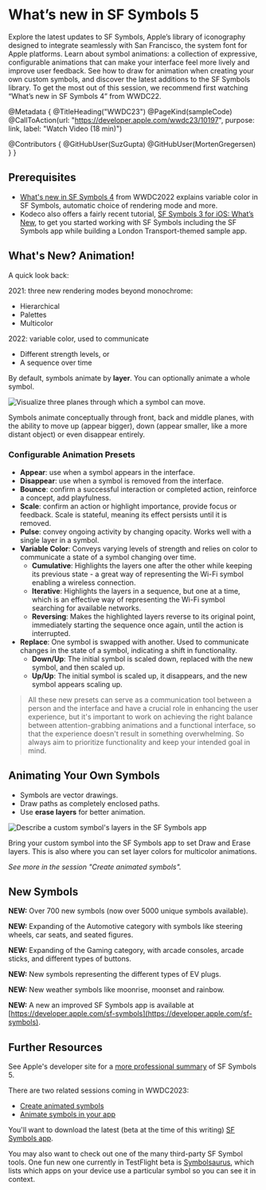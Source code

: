 # What’s new in SF Symbols 5

Explore the latest updates to SF Symbols, Apple’s library of iconography designed to integrate seamlessly with San Francisco, the system font for Apple platforms. Learn about symbol animations: a collection of expressive, configurable animations that can make your interface feel more lively and improve user feedback. See how to draw for animation when creating your own custom symbols, and discover the latest additions to the SF Symbols library. To get the most out of this session, we recommend first watching “What’s new in SF Symbols 4” from WWDC22.

@Metadata {
   @TitleHeading("WWDC23")
   @PageKind(sampleCode)
   @CallToAction(url: "https://developer.apple.com/wwdc23/10197", purpose: link, label: "Watch Video (18 min)")

   @Contributors {
      @GitHubUser(SuzGupta)
      @GitHubUser(MortenGregersen)
   }
}



## Prerequisites

- [What's new in SF Symbols 4](https://developer.apple.com/videos/play/wwdc2022/10157) from WWDC2022 explains variable color in SF Symbols, automatic choice of rendering mode and more. 
- Kodeco also offers a fairly recent tutorial, [SF Symbols 3 for iOS: What’s New](https://www.kodeco.com/28867639-sf-symbols-3-for-ios-what-s-new), to get you started working with SF Symbols including the SF Symbols app while building a London Transport-themed sample app.

## What's New? Animation!

A quick look back:

2021: three new rendering modes beyond monochrome:
- Hierarchical
- Palettes
- Multicolor 

2022: variable color, used to communicate
- Different strength levels, or
- A sequence over time

By default, symbols animate by **layer**. You can optionally animate a whole symbol.

![Visualize three planes through which a symbol can move.][symbol]

[symbol]: FrontMiddleBackLayers.png

Symbols animate conceptually through front, back and middle planes, with the ability to move up (appear bigger), down (appear smaller, like a more distant object) or even disappear entirely.

### Configurable Animation Presets

- **Appear**: use when a symbol appears in the interface.
- **Disappear**: use when a symbol is removed from the interface.
- **Bounce**: confirm a successful interaction or completed action, reinforce a concept, add playfulness.
- **Scale**: confirm an action or highlight importance, provide focus or feedback. Scale is stateful, meaning its effect persists until it is removed.
- **Pulse**: convey ongoing activity by changing opacity. Works well with a single layer in a symbol.
- **Variable Color**: Conveys varying levels of strength and relies on color to communicate a state of a symbol changing over time.
  - **Cumulative**: Highlights the layers one after the other while keeping its previous state - a great way of representing the Wi-Fi symbol enabling a wireless connection.
  - **Iterative**: Highlights the layers in a sequence, but one at a time, which is an effective way of representing the Wi-Fi symbol searching for available networks.
  - **Reversing**: Makes the highlighted layers reverse to its original point, immediately starting the sequence once again, until the action is interrupted.
- **Replace**: One symbol is swapped with another. Used to communicate changes in the state of a symbol, indicating a shift in functionality.
  - **Down/Up**: The initial symbol is scaled down, replaced with the new symbol, and then scaled up.
  - **Up/Up**: The initial symbol is scaled up, it disappears, and the new symbol appears scaling up.

> All these new presets can serve as a communication tool between a person and the interface and have a crucial role in enhancing the user experience, but it's important to work on achieving the right balance between attention-grabbing animations and a functional interface, so that the experience doesn't result in something overwhelming. So always aim to prioritize functionality and keep your intended goal in mind.

## Animating Your Own Symbols

- Symbols are vector drawings. 
- Draw paths as completely enclosed paths.
- Use **erase layers** for better animation.

![Describe a custom symbol's layers in the SF Symbols app][layers]

[layers]: CustomSymbolLayersInApp.png

Bring your custom symbol into the SF Symbols app to set Draw and Erase layers. This is also where you can set layer colors for multicolor animations.

*See more in the session "Create animated symbols".*

## New Symbols

**NEW:** Over 700 new symbols (now over 5000 unique symbols available).

**NEW:** Expanding of the Automotive category with symbols like steering wheels, car seats, and seated figures.

**NEW:** Expanding of the Gaming category, with arcade consoles, arcade sticks, and different types of buttons. 

**NEW:** New symbols representing the different types of EV plugs.

**NEW:** New weather symbols like moonrise, moonset and rainbow.

**NEW:** A new an improved SF Symbols app is available at [https://developer.apple.com/sf-symbols](https://developer.apple.com/sf-symbols).

## Further Resources

See Apple's developer site for a [more professional summary](https://developer.apple.com/sf-symbols/) of SF Symbols 5.

There are two related sessions coming in WWDC2023:

- [Create animated symbols](https://developer.apple.com/wwdc23/10257)
- [Animate symbols in your app](https://developer.apple.com/wwdc23/10258)

You'll want to download the latest (beta at the time of this writing) [SF Symbols app](https://developer.apple.com/sf-symbols/).

You may also want to check out one of the many third-party SF Symbol tools. One fun new one currently in TestFlight beta is [Symbolsaurus](https://testflight.apple.com/join/37LGuo07), which lists which apps on your device use a particular symbol so you can see it in context.
